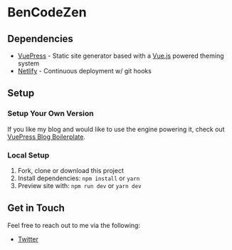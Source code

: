 # BenCodeZen

## Dependencies

- [VuePress](https://vuepress.vuejs.org/) - Static site generator based with a [Vue.js](https://www.vuejs.org) powered theming system
- [Netlify](https://www.netlify.com/) - Continuous deployment w/ git hooks

## Setup

### Setup Your Own Version

If you like my blog and would like to use the engine powering it, check out [VuePress Blog Boilerplate](https://github.com/bencodezen/vuepress-blog-boilerplate).

### Local Setup

1. Fork, clone or download this project
1. Install dependencies: `npm install` or `yarn`
1. Preview site with: `npm run dev` or `yarn dev`

## Get in Touch

Feel free to reach out to me via the following:

- [Twitter](http://www.twitter.com/bencodezen)
